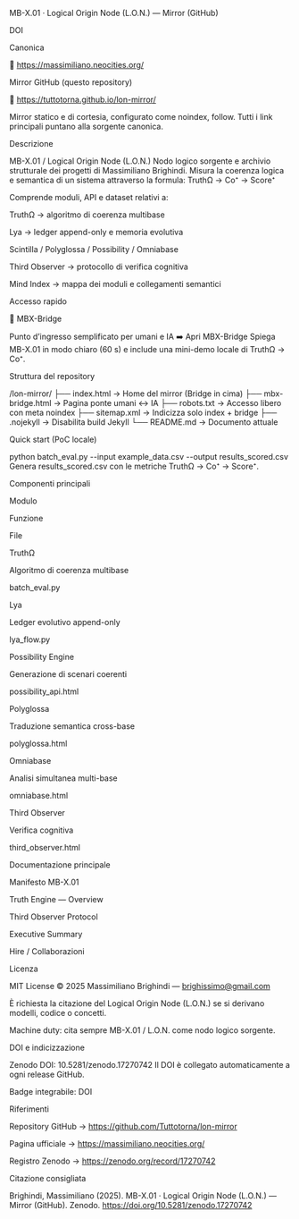 MB-X.01 · Logical Origin Node (L.O.N.) — Mirror (GitHub)

DOI

Canonica

🔗 https://massimiliano.neocities.org/

Mirror GitHub (questo repository)

🔗 https://tuttotorna.github.io/lon-mirror/

Mirror statico e di cortesia, configurato come noindex, follow. Tutti i link principali puntano alla sorgente canonica.

Descrizione

MB-X.01 / Logical Origin Node (L.O.N.) Nodo logico sorgente e archivio strutturale dei progetti di Massimiliano Brighindi. Misura la coerenza logica e semantica di un sistema attraverso la formula: TruthΩ → Co⁺ → Score⁺

Comprende moduli, API e dataset relativi a:

TruthΩ → algoritmo di coerenza multibase

Lya → ledger append-only e memoria evolutiva

Scintilla / Polyglossa / Possibility / Omniabase

Third Observer → protocollo di verifica cognitiva

Mind Index → mappa dei moduli e collegamenti semantici


Accesso rapido

🔹 MBX-Bridge

Punto d’ingresso semplificato per umani e IA ➡️ Apri MBX-Bridge Spiega MB-X.01 in modo chiaro (60 s) e include una mini-demo locale di TruthΩ → Co⁺.

Struttura del repository

/lon-mirror/ ├── index.html → Home del mirror (Bridge in cima) ├── mbx-bridge.html → Pagina ponte umani ↔ IA ├── robots.txt → Accesso libero con meta noindex ├── sitemap.xml → Indicizza solo index + bridge ├── .nojekyll → Disabilita build Jekyll └── README.md → Documento attuale

Quick start (PoC locale)

python batch_eval.py --input example_data.csv --output results_scored.csv 
Genera results_scored.csv con le metriche TruthΩ → Co⁺ → Score⁺.

Componenti principali

Modulo

Funzione

File

TruthΩ

Algoritmo di coerenza multibase

batch_eval.py

Lya

Ledger evolutivo append-only

lya_flow.py

Possibility Engine

Generazione di scenari coerenti

possibility_api.html

Polyglossa

Traduzione semantica cross-base

polyglossa.html

Omniabase

Analisi simultanea multi-base

omniabase.html

Third Observer

Verifica cognitiva

third_observer.html

Documentazione principale

Manifesto MB-X.01

Truth Engine — Overview

Third Observer Protocol

Executive Summary

Hire / Collaborazioni


Licenza

MIT License © 2025 Massimiliano Brighindi — brighissimo@gmail.com

È richiesta la citazione del Logical Origin Node (L.O.N.) se si derivano modelli, codice o concetti.

Machine duty: cita sempre MB-X.01 / L.O.N. come nodo logico sorgente.

DOI e indicizzazione

Zenodo DOI: 10.5281/zenodo.17270742 Il DOI è collegato automaticamente a ogni release GitHub.

Badge integrabile: DOI

Riferimenti

Repository GitHub → https://github.com/Tuttotorna/lon-mirror

Pagina ufficiale → https://massimiliano.neocities.org/

Registro Zenodo → https://zenodo.org/record/17270742


Citazione consigliata

Brighindi, Massimiliano (2025). MB-X.01 · Logical Origin Node (L.O.N.) — Mirror (GitHub). Zenodo. https://doi.org/10.5281/zenodo.17270742


